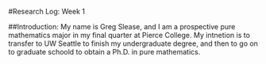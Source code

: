 #Research Log: Week 1

##Introduction:
My name is Greg Slease, and I am a prospective pure mathematics major in my final quarter at Pierce College. My intnetion is to transfer to UW Seattle to finish my undergraduate degree, and then to go on to graduate schoold to obtain a Ph.D. in pure mathematics.
